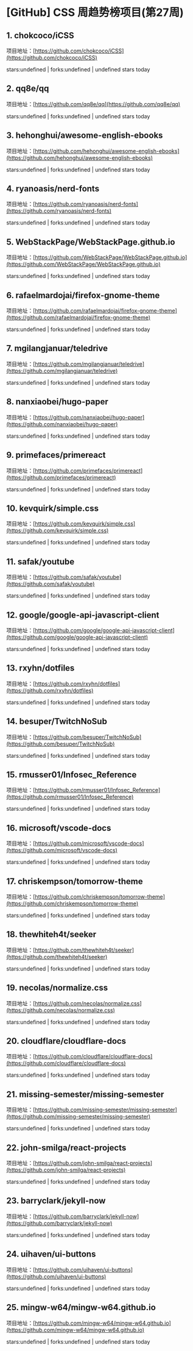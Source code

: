 # [GitHub] CSS 周趋势榜项目(第27周)

## 1. chokcoco/iCSS 

项目地址：[https://github.com/chokcoco/iCSS](https://github.com/chokcoco/iCSS)

stars:undefined | forks:undefined | undefined stars today 



## 2. qq8e/qq 

项目地址：[https://github.com/qq8e/qq](https://github.com/qq8e/qq)

stars:undefined | forks:undefined | undefined stars today 



## 3. hehonghui/awesome-english-ebooks 

项目地址：[https://github.com/hehonghui/awesome-english-ebooks](https://github.com/hehonghui/awesome-english-ebooks)

stars:undefined | forks:undefined | undefined stars today 



## 4. ryanoasis/nerd-fonts 

项目地址：[https://github.com/ryanoasis/nerd-fonts](https://github.com/ryanoasis/nerd-fonts)

stars:undefined | forks:undefined | undefined stars today 



## 5. WebStackPage/WebStackPage.github.io 

项目地址：[https://github.com/WebStackPage/WebStackPage.github.io](https://github.com/WebStackPage/WebStackPage.github.io)

stars:undefined | forks:undefined | undefined stars today 



## 6. rafaelmardojai/firefox-gnome-theme 

项目地址：[https://github.com/rafaelmardojai/firefox-gnome-theme](https://github.com/rafaelmardojai/firefox-gnome-theme)

stars:undefined | forks:undefined | undefined stars today 



## 7. mgilangjanuar/teledrive 

项目地址：[https://github.com/mgilangjanuar/teledrive](https://github.com/mgilangjanuar/teledrive)

stars:undefined | forks:undefined | undefined stars today 



## 8. nanxiaobei/hugo-paper 

项目地址：[https://github.com/nanxiaobei/hugo-paper](https://github.com/nanxiaobei/hugo-paper)

stars:undefined | forks:undefined | undefined stars today 



## 9. primefaces/primereact 

项目地址：[https://github.com/primefaces/primereact](https://github.com/primefaces/primereact)

stars:undefined | forks:undefined | undefined stars today 



## 10. kevquirk/simple.css 

项目地址：[https://github.com/kevquirk/simple.css](https://github.com/kevquirk/simple.css)

stars:undefined | forks:undefined | undefined stars today 



## 11. safak/youtube 

项目地址：[https://github.com/safak/youtube](https://github.com/safak/youtube)

stars:undefined | forks:undefined | undefined stars today 



## 12. google/google-api-javascript-client 

项目地址：[https://github.com/google/google-api-javascript-client](https://github.com/google/google-api-javascript-client)

stars:undefined | forks:undefined | undefined stars today 



## 13. rxyhn/dotfiles 

项目地址：[https://github.com/rxyhn/dotfiles](https://github.com/rxyhn/dotfiles)

stars:undefined | forks:undefined | undefined stars today 



## 14. besuper/TwitchNoSub 

项目地址：[https://github.com/besuper/TwitchNoSub](https://github.com/besuper/TwitchNoSub)

stars:undefined | forks:undefined | undefined stars today 



## 15. rmusser01/Infosec_Reference 

项目地址：[https://github.com/rmusser01/Infosec_Reference](https://github.com/rmusser01/Infosec_Reference)

stars:undefined | forks:undefined | undefined stars today 



## 16. microsoft/vscode-docs 

项目地址：[https://github.com/microsoft/vscode-docs](https://github.com/microsoft/vscode-docs)

stars:undefined | forks:undefined | undefined stars today 



## 17. chriskempson/tomorrow-theme 

项目地址：[https://github.com/chriskempson/tomorrow-theme](https://github.com/chriskempson/tomorrow-theme)

stars:undefined | forks:undefined | undefined stars today 



## 18. thewhiteh4t/seeker 

项目地址：[https://github.com/thewhiteh4t/seeker](https://github.com/thewhiteh4t/seeker)

stars:undefined | forks:undefined | undefined stars today 



## 19. necolas/normalize.css 

项目地址：[https://github.com/necolas/normalize.css](https://github.com/necolas/normalize.css)

stars:undefined | forks:undefined | undefined stars today 



## 20. cloudflare/cloudflare-docs 

项目地址：[https://github.com/cloudflare/cloudflare-docs](https://github.com/cloudflare/cloudflare-docs)

stars:undefined | forks:undefined | undefined stars today 



## 21. missing-semester/missing-semester 

项目地址：[https://github.com/missing-semester/missing-semester](https://github.com/missing-semester/missing-semester)

stars:undefined | forks:undefined | undefined stars today 



## 22. john-smilga/react-projects 

项目地址：[https://github.com/john-smilga/react-projects](https://github.com/john-smilga/react-projects)

stars:undefined | forks:undefined | undefined stars today 



## 23. barryclark/jekyll-now 

项目地址：[https://github.com/barryclark/jekyll-now](https://github.com/barryclark/jekyll-now)

stars:undefined | forks:undefined | undefined stars today 



## 24. uihaven/ui-buttons 

项目地址：[https://github.com/uihaven/ui-buttons](https://github.com/uihaven/ui-buttons)

stars:undefined | forks:undefined | undefined stars today 



## 25. mingw-w64/mingw-w64.github.io 

项目地址：[https://github.com/mingw-w64/mingw-w64.github.io](https://github.com/mingw-w64/mingw-w64.github.io)

stars:undefined | forks:undefined | undefined stars today 



